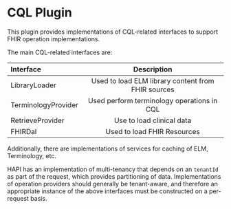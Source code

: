 # CQL Plugin

This plugin provides implementations of CQL-related interfaces to support FHIR operation implementations.

The main CQL-related interfaces are:

| Interface | Description |
|:--|:--:|
| LibraryLoader | Used to load ELM library content from FHIR sources |
| TerminologyProvider | Used perform terminology operations in CQL |
| RetrieveProvider | Use to load clinical data |
| FHIRDal | Used to load FHIR Resources |

Additionally, there are implementations of services for caching of ELM, Terminology, etc.

HAPI has an implementation of multi-tenancy that depends on an `tenantId` as part of the request, which provides partitioning of data. Implementations of operation providers should generally be tenant-aware, and therefore an appropriate instance of the above interfaces must be constructed on a per-request basis.
